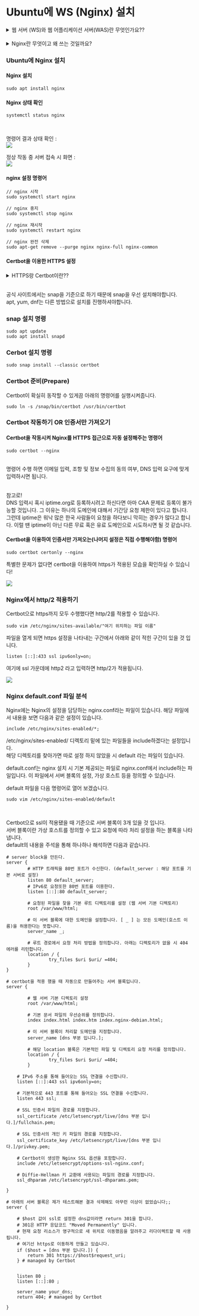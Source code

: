 # Ubuntu에 WS (Nginx) 설치

<details>
<summary> 웹 서버 (WS)와 웹 어플리케이션 서버(WAS)란 무엇인가요?? </summary>

## 웹 서버 (Web Server / WS)
웹 서버는 클라이언트로부터의 요청을 받아들이고, 해당 요청에 대한 응답을 생성하여 전송하는 소프트웨어입니다. 간단하게 말하면, 웹 서버는 웹 페이지, 이미지, 비디오 등의 정적 또는 동적 콘텐츠를 클라이언트(웹 브라우저)에게 제공하는 역할을 합니다.

웹 서버는 HTTP(하이퍼텍스트 전송 프로토콜)를 사용하여 클라이언트와 통신하며, 사용자의 웹 브라우저에서 입력한 URL을 기반으로 요청을 처리합니다

일반적으로는 html, css, image, js 등등의 정적인 데이터를 바로바로 제공하지만 새롭게 생성되거나 입력 받은 데이터를 기반으로 가공된 데이터를 제공하기 위해서는 <b>웹 어플리케이션 서버 (WAS)</b>에 요청하고 결과를 받아서 보여주는 역할을 수행합니다.

## 웹 어플리케이션 서버 (Web Application Server / WAS)

WAS(웹 어플리케이션 서버)는 HTTP를 통해 어플리케이션을 수행해주는 미들웨어 입니다.

WS의 경우 자체적으로는 정적인 데이터만을 제공할 수 있습니다. 하지만 저희가 인터넷을 통해서 어떤 서비스를 이용할 때 보통은 단순 데이터만을 받기 위해서는 아닙니다.<br>
입력값에 따른 동적인 데이터의 생성, 데이터베이스 연동 등의 활동을 수행할 수 있도록 웹에서 어플리케이션이 수행 될 수 있도록 서비스를 제공하는 것이 WAS 입니다.

</details><br>

<details>
<summary>Nginx란 무엇이고 왜 쓰는 것일까요?</summary>

    Nginx는 가볍고 높은 성능을 제공하는 오픈 소스 웹 서버(WS)입니다.

    대표적인 WS로는 많은 분들이 알다시피 Apache가 있습니다. Apache는 1995년에 만들어져 역사가 긴 만큼 관련된 서적도 많이 존재하고 현재도 많은 사람이 이용하고 있습니다. 
    
    다만 Apache는 오래된 만큼 멀티 프로세스, 멀티 스레드의 전통적인 아키텍처을 지니고 있습니다.
    이로 인해 필연적으로 메모리 사용량이 현대의 웹 서버보다 상대적으로 높습니다.<br>

    이에 반해 Nginx는 2004에 등장한 WS로 이벤트 기반 아키텍처를 지니고 있습니다.<br>
    비동기식 처리 방식으로 빠른 성능과 적은 메모리 사용량을 제공하기 때문에 꾸준히 점유율이 높여온 WS입니다.

    이와 같이 Nginx는 강점으로 빠르고 메모리 사용량이 적다는 강점이 있기 때문에 프로젝트 시 Nginx를 WS로 채택하고 있습니다.
</details>

### Ubuntu에 Nginx 설치

#### Nginx 설치

```
sudo apt install nginx
```

#### Nginx 상태 확인

```
systemctl status nginx
```
<br>

명령어 결과 상태 확인 :<br>
<img src="./image/nginxStatus.png"><br>


정상 작동 중 서버 접속 시 화면 : <br>
<img src="./image/nginxPage.png"><br>


#### nginx 설정 명령어
```
// nginx 시작
sudo systemctl start nginx

// nginx 중지
sudo systemctl stop nginx

// nginx 재시작
sudo systemctl restart nginx

// nginx 완전 삭제
sudo apt-get remove --purge nginx nginx-full nginx-common
```

#### Certbot을 이용한 HTTPS 설정

<details>
<summary>HTTPS랑 Certbot이란??</summary>

## HTTPS
HTTPS란 클라이언트와 서버 간의 데이터를 주고 받는 규약 HTTP(Hyper Text Tranfer Protocol)에 Security(보안)를 더한 것 입니다.

기존 HTTP는 평문으로 데이터를 전송하기 때문에 데이터를 중간에 가로채게 되면 내용이 쉽게 노출되는 단점을 가지고 있었습니다.<br>

HTTPS는 데이터를 암호화하여 중간에 가로채더라도 읽을 수 없도록 지원하고 있습니다.<br>

기존의 HTTP의 경우는 80번 포트를 사용하는데 HTTPS 433번 포트를 사용합니다.

## Certbot
Certbot이란 무료로 SSL/TLS 인증서를 제공하는 Let's Encrypt의 인증서를 발급받고 자동으로 갱신하는 무료 오픈 소스 소프트웨어 입니다.<br>

Certbot을 몰랐을 때는 HTTPS 설정을 위해 SSL 인증서를 만들거나 찾고 개인키와 파일 경로를 설정하는 등등의 일련의 과정을 직접 수행해야했습니다.<br>
Certbot은 이러한 일련의 과정을 자동으로 수행하여 사용자가 더욱 간편하게 HTTPS를 설정할 수 있습니다.

더욱 자세한 설명과 설치 방법들은 아래의 공식 사이트에서 확인하실 수 있습니다.<br>
https://certbot.eff.org/

</details><br>

공식 사이트에서는 snap을 기준으로 하기 때문에 snap을 우선 설치해야합니다.<br>
apt, yum, dnf는 다른 방법으로 설치를 진행하셔야합니다.
### snap 설치 명령

```
sudo apt update
sudo apt install snapd
```

### Cerbot 설치 명령
```
sudo snap install --classic certbot
```

### Certbot 준비(Prepare)
Certbot이 확실히 동작할 수 있게끔 아래의 명령어를 실행시켜줍니다.
```
sudo ln -s /snap/bin/certbot /usr/bin/certbot
```

### Certbot 작동하기 OR 인증서만 가져오기

#### Certbot을 작동시켜 Nginx를 HTTPS 접근으로 자동 설정해주는 명령어
```
sudo certbot --nginx
```
<br>
명령어 수행 하면 이메일 입력, 조항 및 정보 수집의 동의 여부, DNS 입력 요구에 맞게 입력하시면 됩니다.<br><br>

참고로!<br>
DNS 입력시 혹시 iptime.org로 등록하시려고 하신다면 아마 CAA 문제로 등록이 불가능할 것입니다.
그 이유는 하나의 도메인에 대해서 기간당 요청 제한이 있다고 합니다. 그런데 iptime은 워낙 많은 한국 사람들이 요청을 하다보니 막히는 경우가 많다고 합니다. 이럴 땐 iptime이 아닌 다른 무료 혹은 유료 도메인으로 시도하시면 될 것 같습니다.


#### Certbot을 이용하여 인증서만 가져오는(나머지 설정은 직접 수행해야함) 명령어
```
sudo certbot certonly --nginx
```


특별한 문제가 없다면 certbot을 이용하여 https가 적용된 모습을 확인하실 수 있습니다!

<img src="./image/nginxHttps.png">


### Nginx에서 http/2 적용하기

Certbot으로 https까지 모두 수행했다면 http/2를 적용할 수 있습니다.

```
sudo vim /etc/nginx/sites-available/"여기 위치하는 파일 이름"
```

파일을 열게 되면 https 설정을 나타내는 구간에서 아래와 같이 적힌 구간이 있을 것 입니다.

```
listen [::]:433 ssl ipv6only=on;
```

여기에 ssl 가운데에 http2 라고 입력하면 http/2가 적용됩니다.

<img src="./image/nginxHttp2.png">


### Nginx default.conf 파일 분석

Nginx에는 Nginx의 설정을 담당하는 nginx.conf라는 파일이 있습니다. 해당 파일에서 내용을 보면 다음과 같은 설정이 있습니다.

```
include /etc/nginx/sites-enabled/*;
```

/etc/nginx/sites-enabled/ 디렉토리 밑에 있는 파일들을 include하겠다는 설정입니다.<br>
해당 디렉토리를 찾아가면 따로 설정 하지 않았을 시 default 라는 파일이 있습니다.

default.conf는 nginx 설치 시 기본 제공되는 파일로 nginx.conf에서 include하는 파일입니다.
이 파일에서 서버 블록의 설정, 가상 호스트 등을 정의할 수 있습니다.

default 파일을 다음 명령어로 열어 보겠습니다.
```
sudo vim /etc/nginx/sites-enabled/default
```
<br>

Certbot으로 ssl이 적용됐을 때 기준으로 서버 블록이 3개 있을 것 입니다.<br>
서버 블록이란 가상 호스트를 정의할 수 있고 요청에 따라 처리 설정을 하는 블록을 나타냅니다.<br>
default의 내용을 주석을 통해 하나하나 해석하면 다음과 같습니다.

```
# server block을 만든다.
server {
        # HTTP 트래픽을 80번 포트가 수신한다. (default_server : 해당 포트를 기본 서버로 설정)
        listen 80 default_server;
        # IPv6로 요청또한 80번 포트를 이용한다.
        listen [::]:80 default_server;

        # 요청된 파일을 찾을 기본 루트 디렉토리를 설정 (웹 서버 기본 디렉토리)
        root /var/www/html;

        # 이 서버 블록에 대한 도메인을 설정합니다. [ _ ] 는 모든 도메인(호스트 이름)을 허용한다는 뜻합니다.
        server_name _;

        # 루트 경로에서 요청 처리 방법을 정의합니다. 아래는 디렉토리가 없을 시 404 에러를 리턴합니다.
        location / {
                try_files $uri $uri/ =404;
        }
}

# certbot을 적용 했을 때 자동으로 만들어주는 서버 블록입니다.
server {

        # 웹 서버 기본 디렉토리 설정
        root /var/www/html;

        # 기본 문서 파일의 우선순위를 정의합니다.
        index index.html index.htm index.nginx-debian.html;
        
        # 이 서버 블록이 처리할 도메인을 지정합니다.
        server_name [dns 부분 입니다.];

        # 해당 location 블록은 기본적인 파일 및 디렉토리 요청 처리를 정의합니다.
        location / {
                try_files $uri $uri/ =404;
        }

    # IPv6 주소를 통해 들어오는 SSL 연결을 수신합니다.
    listen [::]:443 ssl ipv6only=on; 

    # 기본적으로 443 포트를 통해 들어오는 SSL 연결을 수신합니다.
    listen 443 ssl;

    # SSL 인증서 파일의 경로를 지정합니다.
    ssl_certificate /etc/letsencrypt/live/[dns 부분 입니다.]/fullchain.pem;

    # SSL 인증서의 개인 키 파일의 경로를 지정합니다.
    ssl_certificate_key /etc/letsencrypt/live/[dns 부분 입니다.]/privkey.pem;

    # Certbot이 생성한 Nginx SSL 옵션을 포함합니다.
    include /etc/letsencrypt/options-ssl-nginx.conf;

    # Diffie-Hellman 키 교환에 사용되는 파일의 경로를 지정합니다.
    ssl_dhparam /etc/letsencrypt/ssl-dhparams.pem;

}

# 아래의 서버 블록은 제가 테스트해본 결과 삭제해도 아무런 이상이 없었습니다;;
server {

    # $host 값이 ssl로 설정한 dns값이라면 return 301을 합니다.
    # 301은 HTTP 응답코드 "Moved Permanently" 입니다.
    # 현재 요청 리소스가 영구적으로 새 위치로 이동했음을 알려주고 리다이렉트할 때 사용됩니다.
    # 여기선 https로 이동하게 만들고 있습니다.
    if ($host = [dns 부분 입니다.]) {
        return 301 https://$host$request_uri;
    } # managed by Certbot


    listen 80 ;
    listen [::]:80 ;

    server_name your_dns;
    return 404; # managed by Certbot

}
```
